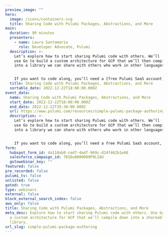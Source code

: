 ```yaml
---
preview_image: ""
hero:
  image: /icons/containers.svg
  title: Sharing Code with Pulumi Packages, Abstractions, and More
main:
  duration: 90 minutes
  presenters:
    - name: Laura Santamaria
      role: Developer Advocate, Pulumi
  description: >-
    Let’s explore how to start sharing Pulumi code with others. We’ll
    use Go to build a custom architecture for GCP that we’ll then compile down
    into a library we can share with others who work in other languages.


    If you want to code along, you’ll need a [free Pulumi SaaS account](https://app.pulumi.com/signup/), [the Pulumi CLI](/docs/get-started/install/), [Go](https://www.pulumi.com/docs/intro/languages/go/), and a Google Cloud account (free tier is okay).
  title: Sharing Code with Pulumi Packages, Abstractions, and More
  sortable_date: 2022-12-22T18:00:00.000Z
event_data:
  name: Sharing Code with Pulumi Packages, Abstractions, and More
  start_date: 2022-12-22T18:00:00.000Z
  end_date: 2022-12-22T19:30:00.000Z
  url: https://www.pulumi.com/resources/simple-pulumi-package-authoring
  description: >-
    Let’s explore how to start sharing Pulumi code with others. We’ll
    use Go to build a custom architecture for GCP that we’ll then compile down
    into a library we can share with others who work in other languages.


    If you want to code along, you’ll need a free Pulumi SaaS account, the Pulumi CLI, Go, and a Google Cloud account (free tier is okay).
form:
  hubspot_form_id: 4a110ab8-ced7-4adf-969c-d24f462b1e68
  salesforce_campaign_id: 701Du0000009P9LIAU
  gotowebinar_key: ""
featured: false
pre_recorded: false
pulumi_tv: false
unlisted: false
gated: true
type: webinars
external: false
block_external_search_index: false
aws_only: false
title: Sharing Code with Pulumi Packages, Abstractions, and More
meta_desc: Explore how to start sharing Pulumi code with others. Use Go to build
  a custom architecture for GCP that we’ll compile down into a shareable
  library.
url_slug: simple-pulumi-package-authoring
---
```

